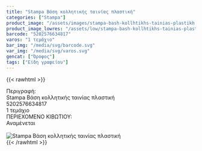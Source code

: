 ```yaml
---
title: "Stampa Βάση κολλητικής ταινίας πλαστική"
categories: ["Stampa"]
product_image: "/assets/images/stampa-bash-kollhtikhs-tainias-plastikh.jpg"
product_image_lowres: "/assets/low/stampa-bash-kollhtikhs-tainias-plastikh.jpg"
barcode: "5202576634817"
varos: "1 τεμάχιο"
bar_img: "/media/svg/barcode.svg"
var_img: "/media/svg/varos.svg"
gencat: ["Όροφος"]
tags: ["Είδη γραφείου"]
---
```

{{< rawhtml >}}

<div class="sload654"><div class="product"><div id="sistatika">Περιγραφή:</div><div class="alltext">Stampa Βάση κολλητικής ταινίας πλαστική</div><div id="barcode"><div id="barimage1"></div><span id="bartext">5202576634817</span></div><div id="varos"><div id="temimg"></div><span id="varostext">1 τεμάχιο</span></div><div id="kivotio">ΠΕΡΙΕΧΟΜΕΝΟ ΚΙΒΩΤΙΟΥ:<br>Αναμένεται</div><br><div class="pimg"><img alt="Stampa Βάση κολλητικής ταινίας πλαστική" title="Stampa Βάση κολλητικής ταινίας πλαστική" src="/assets/images/stampa-bash-kollhtikhs-tainias-plastikh.jpg"></div></div></div>
{{< /rawhtml >}}



